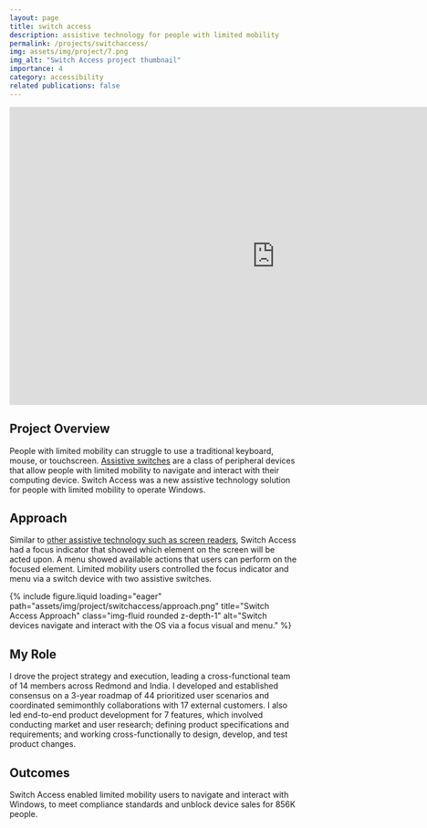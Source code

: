 ```yaml
---
layout: page
title: switch access
description: assistive technology for people with limited mobility
permalink: /projects/switchaccess/
img: assets/img/project/7.png
img_alt: "Switch Access project thumbnail"
importance: 4
category: accessibility
related publications: false
---
```

<div class="row">
    <div class="col-sm mt-3 mt-md-0">
        <div class="project-image">
            <iframe
                src="https://www.youtube.com/embed/3hIRRt70ujU"
                width="930"
                height="523.13"
                frameborder="0"
                allowfullscreen="true"
                title="Switch Access project demo video">
            </iframe>
        </div>
    </div>
</div>

## Project Overview
People with limited mobility can struggle to use a traditional keyboard, mouse, or touchscreen. <a href="https://www.perkins.org/resource/introduction-7-common-adaptive-switches/" target="_blank">Assistive switches</a> are a class of peripheral devices that allow people with limited mobility to navigate and interact with their computing device. Switch Access was a new assistive technology solution for people with limited mobility to operate Windows.

## Approach
Similar to <a href="https://usability.yale.edu/web-accessibility/articles/focus-keyboard-operability" target="_blank">other assistive technology such as screen readers</a>, Switch Access had a focus indicator that showed which element on the screen will be acted upon. A menu showed available actions that users can perform on the focused element. Limited mobility users controlled the focus indicator and menu via a switch device with two assistive switches.
<div class="row">
    <div class="col-sm mt-3 mt-md-0">
        {% include figure.liquid loading="eager" path="assets/img/project/switchaccess/approach.png" title="Switch Access Approach" class="img-fluid rounded z-depth-1" alt="Switch devices navigate and interact with the OS via a focus visual and menu." %}
    </div>
</div>

## My Role
I drove the project strategy and execution, leading a cross-functional team of 14 members across Redmond and India. I developed and established consensus on a 3-year roadmap of 44 prioritized user scenarios and coordinated semimonthly collaborations with 17 external customers. I also led end-to-end product development for 7 features, which involved conducting market and user research; defining product specifications and requirements; and working cross-functionally to design, develop, and test product changes.

## Outcomes
Switch Access enabled limited mobility users to navigate and interact with Windows, to meet compliance standards and unblock device sales for 856K people.